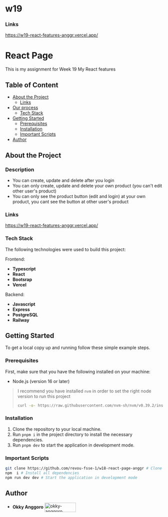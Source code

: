 # w19
### Links 
https://w19-react-features-anggr.vercel.app/


# React Page

This is my assignment for Week 19 My React features

## Table of Content

- [About the Project](#about-the-project)
  - [Links](#Links)
- [Our process](#Our-process)
  - [Tech Stack](#tech-stack)
- [Getting Started](#getting-started)
  - [Prerequisites](#prerequisites)
  - [Installation](#installation)
  - [Important Scripts](#important-scripts)
- [Author](#author)

## About the Project
### Description
- You can create, update and delete after you login
- You can only create, update and delete your own product (you can't edit other user's product)
- You can only see the product button (edit and login) at your own product, you cant see the button at other user's product

### Links
https://w19-react-features-anggr.vercel.app/
### Tech Stack

The following technologies were used to build this project:

Frontend:
- **Typescript**
- **React**
- **Bootsrap**
- **Vercel**

Backend:
- **Javascript**
- **Express**
- **PostgreSQL**
- **Railway**


## Getting Started

To get a local copy up and running follow these simple example steps.

### Prerequisites

First, make sure that you have the following installed on your machine:

- Node.js (version 16 or later)

> I recommend you have installed `nvm` in order to set the right node version to run this project
>
> ```sh
> curl -o- https://raw.githubusercontent.com/nvm-sh/nvm/v0.39.2/install.sh | bash
> ```

### Installation

1. Clone the repository to your local machine.
1. Run `pnpm i` in the project directory to install the necessary dependencies.
1. Run `pnpm dev` to start the application in development mode.

### Important Scripts

```sh
git clone https://github.com/revou-fsse-1/w18-react-page-anggr # Clone the repository
npm  i # Install all dependencies
npm run dev dev # Start the application in development mode
```

## Author

- **Okky Anggoro**
  <a href="https://github.com/anggr" target="blank"><img align="center" src="https://img.shields.io/badge/GitHub-100000?style=for-the-badge&logo=github&logoColor=white" alt="okky-anggoro" height="30" width="100" /></a>
